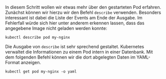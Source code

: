 In diesem Schritt wollen wir etwas mehr über den gestarteten Pod erfahren. Zunächst können wir hierzu wir den Befehl `describe` verwenden. Besonders interessant ist dabei die Liste der Events am Ende der Ausgabe. Im Fehlerfall würde sich hier unter anderem erkennen lassen, dass das angegebene Image nicht geladen werden konnte:

`kubectl describe pod my-nginx`

Die Ausgabe von `describe` ist sehr sprechend gestaltet. Kubernetes verwaltet die Informationen zu einem Pod intern in einer Datenbank. Mit dem folgenden Befehl können wir die dort abgelegten Daten im YAML-Format anzeigen.

`kubectl get pod my-nginx -o yaml`
